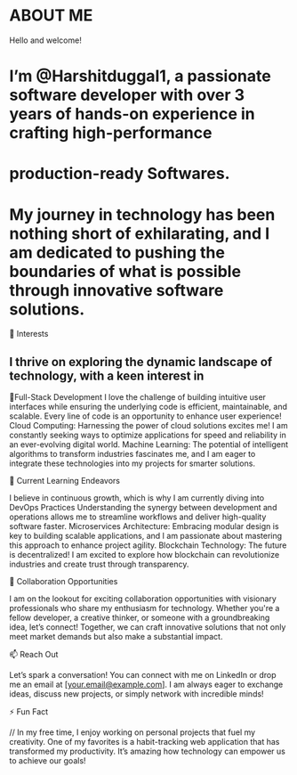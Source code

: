  # ABOUT ME
 Hello and welcome! 
# I’m @Harshitduggal1, a passionate software developer with over 3 years of hands-on experience in crafting high-performance
# production-ready Softwares.
#  My journey in technology has been nothing short of exhilarating, and I am dedicated to pushing the boundaries of what is possible through innovative software solutions.

👀 Interests

I thrive on exploring the dynamic landscape of technology, with a keen interest in
---------------------------------------------------------------------------------------------------------------------------------------------------------------------

🚀Full-Stack Development I love the challenge of building intuitive user interfaces while ensuring the underlying code is efficient, maintainable, and scalable. Every line of code is an opportunity to enhance user experience!
Cloud Computing: Harnessing the power of cloud solutions excites me! I am constantly seeking ways to optimize applications for speed and reliability in an ever-evolving digital world.
Machine Learning: The potential of intelligent algorithms to transform industries fascinates me, and I am eager to integrate these technologies into my projects for smarter solutions.

🌱 Current Learning Endeavors

I believe in continuous growth, which is why I am currently diving into
DevOps Practices
Understanding the synergy between development and operations allows me to streamline workflows and deliver high-quality software faster.
Microservices Architecture: Embracing modular design is key to building scalable applications, and I am passionate about mastering this approach to enhance project agility.
Blockchain Technology: The future is decentralized! I am excited to explore how blockchain can revolutionize industries and create trust through transparency.

💞 Collaboration Opportunities

I am on the lookout for exciting collaboration opportunities with visionary professionals who share my enthusiasm for technology. Whether you're a fellow developer, a creative thinker, or someone with a groundbreaking idea, let’s connect! Together, we can craft innovative solutions that not only meet market demands but also make a substantial impact.

📫 Reach Out

Let’s spark a conversation! You can connect with me on LinkedIn or drop me an email at [your.email@example.com]. I am always eager to exchange ideas, discuss new projects, or simply network with incredible minds!

⚡ Fun Fact

// In my free time, I enjoy working on personal projects that fuel my creativity. One of my favorites is a habit-tracking web application that has transformed my productivity. It’s amazing how technology can empower us to achieve our goals!
